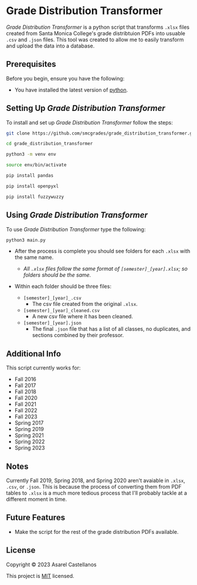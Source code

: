 # Grade Distribution Transformer

*Grade Distribution Transformer* is a python script that transforms `.xlsx` files created from Santa Monica College's grade distribtuion PDFs into usuable `.csv` and `.json` files.
This tool was created to allow me to easily transform and upload the data into a database.

## Prerequisites

Before you begin, ensure you have the following:

- You have installed the latest version of [python](https://www.python.org/downloads/).

## Setting Up *Grade Distribution Transformer*

To install and set up *Grade Distribution Transformer* follow the steps:

```bash
git clone https://github.com/smcgrades/grade_distribution_transformer.git
```

```bash
cd grade_distribution_transformer
```

```bash
python3 -m venv env
```

```bash
source env/bin/activate
```

```bash
pip install pandas
```

```bash
pip install openpyxl
```

```bash
pip install fuzzywuzzy
```

## Using *Grade Distribution Transformer*

To use *Grade Distribution Transformer* type the following:

```bash
python3 main.py
```

- After the process is complete you should see folders for each `.xlsx` with the same name.

  - *All `.xlsx` files follow the same format of `[semester]_[year].xlsx`; so folders should be the same.*
- Within each folder should be three files:

  - `[semester]_[year]_.csv`
    - The csv file created from the original `.xlsx`.
  - `[semester]_[year]_cleaned.csv`
    - A new csv file where it has been cleaned.
  - `[semester]_[year].json`
    - The final `.json` file that has a list of all classes, no duplicates, and sections combined by their professor.

## Additional Info

This script currently works for:

- Fall 2016
- Fall 2017
- Fall 2018
- Fall 2020
- Fall 2021
- Fall 2022
- Fall 2023
- Spring 2017
- Spring 2019
- Spring 2021
- Spring 2022
- Spring 2023

## Notes

Currently Fall 2019, Spring 2018, and Spring 2020 aren't avaiable in `.xlsx`, `.csv`, or `.json`. This is because the process of converting them from PDF tables to `.xlsx` is a much more tedious process that I'll probably tackle at a different moment in time.

## Future Features

- Make the script for the rest of the grade distribution PDFs available.

## License

Copyright &copy; 2023 Asarel Castellanos

This project is [MIT](https://github.com/smcgrades/grade_distribution_transformer/blob/main/LICENSE.txt) licensed.
